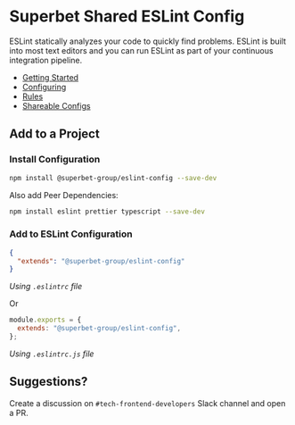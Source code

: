 # Superbet Shared ESLint Config

ESLint statically analyzes your code to quickly find problems. ESLint is built into most text editors and you can run ESLint as part of your continuous integration pipeline.

- [Getting Started](https://eslint.org/docs/user-guide/getting-started)
- [Configuring](https://eslint.org/docs/user-guide/configuring)
- [Rules](https://eslint.org/docs/rules/)
- [Shareable Configs](https://eslint.org/docs/developer-guide/shareable-configs)

## Add to a Project

### Install Configuration

```bash
npm install @superbet-group/eslint-config --save-dev
```

Also add Peer Dependencies:

```bash
npm install eslint prettier typescript --save-dev
```

### Add to ESLint Configuration

```json
{
  "extends": "@superbet-group/eslint-config"
}
```

_Using `.eslintrc` file_

Or

```js
module.exports = {
  extends: "@superbet-group/eslint-config",
};
```

_Using `.eslintrc.js` file_

## Suggestions?

Create a discussion on `#tech-frontend-developers` Slack channel and open a PR.
